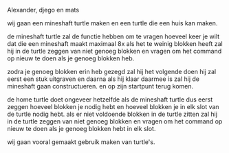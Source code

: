 Alexander, djego en mats 

wij gaan een mineshaft turtle maken en een turtle die een huis kan maken.

de mineshaft turtle zal de functie hebben om te vragen hoeveel keer je wilt dat die een mineshaft maakt maximaal 8x
als het te weinig blokken heeft zal hij in de turtle zeggen van niet genoeg blokken en vragen om het command op nieuw te doen als je genoeg blokken heb.

zodra je genoeg blokken erin heb gezegd zal hij het volgende doen hij zal eerst een stuk uitgraven en daarna als hij klaar daarmee is 
zal hij de mineshaft gaan constructueren. en op zijn startpunt terug komen.

de home turtle doet ongeveer hetzelfde als de mineshaft turtle dus eerst zeggen hoeveel blokken je nodig hebt en hoeveel blokken je in elk slot van de turtle nodig hebt. als er niet voldoende blokken in de turtle zitten zal hij in de turtle zeggen van niet genoeg blokken en vragen om het command op nieuw te doen als je genoeg blokken hebt in elk slot.

wij gaan vooral gemaakt gebruik maken van turtle's.

